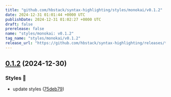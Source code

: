 ```yaml
---
title: "github.com/hbstack/syntax-highlighting/styles/monokai/v0.1.2"
date: 2024-12-31 01:01:44 +0000 UTC
publishDate: 2024-12-31 01:02:27 +0000 UTC
draft: false
prerelease: false
name: "styles/monokai: v0.1.2"
tag_name: "styles/monokai/v0.1.2"
release_url: "https://github.com/hbstack/syntax-highlighting/releases/tag/styles/monokai/v0.1.2"
---
```


## [0.1.2](https://github.com/hbstack/syntax-highlighting/compare/styles/monokai/v0.1.1...styles/monokai/v0.1.2) (2024-12-30)


### Styles 🎨

* update styles ([75deb79](https://github.com/hbstack/syntax-highlighting/commit/75deb79773c00a91668118f44e1ffcf018513cd9))
